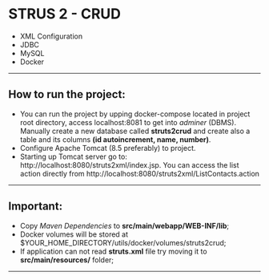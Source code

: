 # STRUS 2 - CRUD

- XML Configuration
- JDBC 
- MySQL
- Docker

___

## How to run the project:
- You can run the project by upping docker-compose located in project root directory,
access localhost:8081 to get into _adminer_ (DBMS). Manually create a new database called **struts2crud** and create also a table and its columns **(id autoincrement, name, number)**.
- Configure Apache Tomcat (8.5 preferably) to project.
- Starting up Tomcat server go to: http://localhost:8080/struts2xml/index.jsp. You can access
the list action directly from http://localhost:8080/struts2xml/ListContacts.action

___

## Important:
- Copy _Maven Dependencies_ to **src/main/webapp/WEB-INF/lib**;
- Docker volumes will be stored at $YOUR_HOME_DIRECTORY/utils/docker/volumes/struts2crud;
- If application can not read **struts.xml** file try moving it to **src/main/resources/** folder;

___
